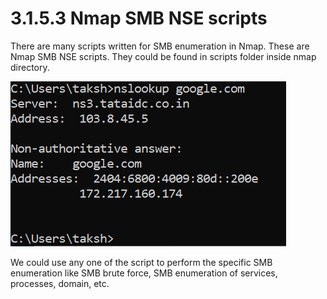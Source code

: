# 3.1.5.3 Nmap SMB NSE scripts

There are many scripts written for SMB enumeration in Nmap. These are Nmap SMB NSE scripts. They could be found in scripts folder inside nmap directory.

![](../../../../.gitbook/assets/image%20%2844%29.png)

We could use any one of the script to perform the specific SMB enumeration like SMB brute force, SMB enumeration of services, processes, domain, etc.

